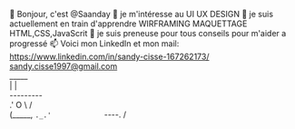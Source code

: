 👋 Bonjour, c'est @Saanday
🚀 je m'intéresse au UI UX DESIGN 
🌱 je suis actuellement en train d'apprendre WIRFRAMING MAQUETTAGE HTML,CSS,JavaScrit 
💞️ je suis preneuse pour tous conseils pour m'aider a progressé
📫 Voici mon LinkedIn et mon mail: https://www.linkedin.com/in/sandy-cisse-167262173/
   sandy.cisse1997@gmail.com                  
         _____             
        |     |                 
      ---------                    
      .'  O    \     /              
     (_____,    `._.'            
     `----.          /     

